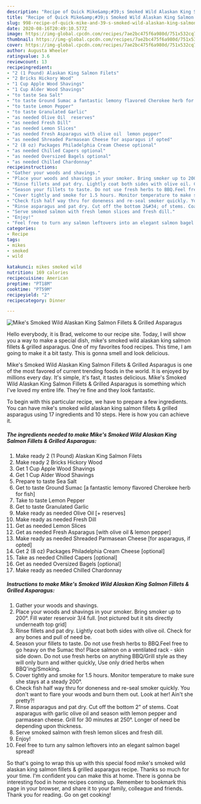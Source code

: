 ```yaml
---
description: "Recipe of Quick Mike&amp;#39;s Smoked Wild Alaskan King Salmon Fillets &amp;amp; Grilled Asparagus"
title: "Recipe of Quick Mike&amp;#39;s Smoked Wild Alaskan King Salmon Fillets &amp;amp; Grilled Asparagus"
slug: 998-recipe-of-quick-mike-and-39-s-smoked-wild-alaskan-king-salmon-fillets-and-amp-grilled-asparagus
date: 2020-08-16T20:49:10.577Z
image: https://img-global.cpcdn.com/recipes/7ae2bc475f6a980d/751x532cq70/mikes-smoked-wild-alaskan-king-salmon-fillets-grilled-asparagus-recipe-main-photo.jpg
thumbnail: https://img-global.cpcdn.com/recipes/7ae2bc475f6a980d/751x532cq70/mikes-smoked-wild-alaskan-king-salmon-fillets-grilled-asparagus-recipe-main-photo.jpg
cover: https://img-global.cpcdn.com/recipes/7ae2bc475f6a980d/751x532cq70/mikes-smoked-wild-alaskan-king-salmon-fillets-grilled-asparagus-recipe-main-photo.jpg
author: Augusta Wheeler
ratingvalue: 3.6
reviewcount: 13
recipeingredient:
- "2 (1 Pound) Alaskan King Salmon Filets"
- "2 Bricks Hickory Wood"
- "1 Cup Apple Wood Shavings"
- "1 Cup Alder Wood Shavings"
- "to taste Sea Salt"
- "to taste Ground Sumac a fantastic lemony flavored Cherokee herb for fish"
- "to taste Lemon Pepper"
- "to taste Granulated Garlic"
- "as needed Olive Oil  reserves"
- "as needed Fresh Dill"
- "as needed Lemon Slices"
- "as needed Fresh Asparagus with olive oil  lemon pepper"
- "as needed Shreaded Parmasean Cheese for asparagus if opted"
- "2 (8 oz) Packages Philadelphia Cream Cheese optional"
- "as needed Chilled Capers optional"
- "as needed Oversized Bagels optional"
- "as needed Chilled Chardonnay"
recipeinstructions:
- "Gather your woods and shavings."
- "Place your woods and shavings in your smoker. Bring smoker up to 200°. Fill water reservoir 3/4 full. [not pictured but it sits directly underneath top grid]"
- "Rinse fillets and pat dry. Lightly coat both sides with olive oil. Check for any bones and pull of need be."
- "Season your fillets to taste. Do not use fresh herbs to BBQ.Feel free to go heavy on the Sumac tho! Place salmon on a ventilated rack - skin side down. Do not use fresh herbs on anything BBQ/Grill style as they will only burn and wither quickly, Use only dried herbs when BBQ&#39;ing/Smoking."
- "Cover tightly and smoke for 1.5 hours. Monitor temperature to make sure she stays at a steady 200°."
- "Check fish half way thru for doneness and re-seal smoker quickly. You don&#39;t want to flare your woods and burn them out. Look at her! Ain&#39;t she pretty?!"
- "Rinse asparagus and pat dry. Cut off the bottom 2&#34; of stems. Coat asparagus with garlic olive oil and season with lemon pepper and parmasean cheese. Grill for 30 minutes at 250°. Longer of need be depending upon thickness."
- "Serve smoked salmon with fresh lemon slices and fresh dill."
- "Enjoy!"
- "Feel free to turn any salmon leftovers into an elegant salmon bagel spread!"
categories:
- Recipe
tags:
- mikes
- smoked
- wild

katakunci: mikes smoked wild 
nutrition: 169 calories
recipecuisine: American
preptime: "PT18M"
cooktime: "PT59M"
recipeyield: "2"
recipecategory: Dinner

---
```



![Mike&#39;s Smoked Wild Alaskan King Salmon Fillets &amp; Grilled Asparagus](https://img-global.cpcdn.com/recipes/7ae2bc475f6a980d/751x532cq70/mikes-smoked-wild-alaskan-king-salmon-fillets-grilled-asparagus-recipe-main-photo.jpg)

Hello everybody, it is Brad, welcome to our recipe site. Today, I will show you a way to make a special dish, mike&#39;s smoked wild alaskan king salmon fillets &amp; grilled asparagus. One of my favorites food recipes. This time, I am going to make it a bit tasty. This is gonna smell and look delicious.

Mike&#39;s Smoked Wild Alaskan King Salmon Fillets &amp; Grilled Asparagus is one of the most favored of current trending foods in the world. It is enjoyed by millions every day. It's simple, it's fast, it tastes delicious. Mike&#39;s Smoked Wild Alaskan King Salmon Fillets &amp; Grilled Asparagus is something which I've loved my entire life. They're fine and they look fantastic.




To begin with this particular recipe, we have to prepare a few ingredients. You can have mike&#39;s smoked wild alaskan king salmon fillets &amp; grilled asparagus using 17 ingredients and 10 steps. Here is how you can achieve it.

<!--inarticleads1-->

##### The ingredients needed to make Mike&#39;s Smoked Wild Alaskan King Salmon Fillets &amp; Grilled Asparagus:

1. Make ready 2 (1 Pound) Alaskan King Salmon Filets
1. Make ready 2 Bricks Hickory Wood
1. Get 1 Cup Apple Wood Shavings
1. Get 1 Cup Alder Wood Shavings
1. Prepare to taste Sea Salt
1. Get to taste Ground Sumac [a fantastic lemony flavored Cherokee herb for fish]
1. Take to taste Lemon Pepper
1. Get to taste Granulated Garlic
1. Make ready as needed Olive Oil [+ reserves]
1. Make ready as needed Fresh Dill
1. Get as needed Lemon Slices
1. Get as needed Fresh Asparagus [with olive oil &amp; lemon pepper]
1. Make ready as needed Shreaded Parmasean Cheese [for asparagus, if opted]
1. Get 2 (8 oz) Packages Philadelphia Cream Cheese [optional]
1. Take as needed Chilled Capers [optional]
1. Get as needed Oversized Bagels [optional]
1. Make ready as needed Chilled Chardonnay




<!--inarticleads2-->

##### Instructions to make Mike&#39;s Smoked Wild Alaskan King Salmon Fillets &amp; Grilled Asparagus:

1. Gather your woods and shavings.
1. Place your woods and shavings in your smoker. Bring smoker up to 200°. Fill water reservoir 3/4 full. [not pictured but it sits directly underneath top grid]
1. Rinse fillets and pat dry. Lightly coat both sides with olive oil. Check for any bones and pull of need be.
1. Season your fillets to taste. Do not use fresh herbs to BBQ.Feel free to go heavy on the Sumac tho! Place salmon on a ventilated rack - skin side down. Do not use fresh herbs on anything BBQ/Grill style as they will only burn and wither quickly, Use only dried herbs when BBQ&#39;ing/Smoking.
1. Cover tightly and smoke for 1.5 hours. Monitor temperature to make sure she stays at a steady 200°.
1. Check fish half way thru for doneness and re-seal smoker quickly. You don&#39;t want to flare your woods and burn them out. Look at her! Ain&#39;t she pretty?!
1. Rinse asparagus and pat dry. Cut off the bottom 2&#34; of stems. Coat asparagus with garlic olive oil and season with lemon pepper and parmasean cheese. Grill for 30 minutes at 250°. Longer of need be depending upon thickness.
1. Serve smoked salmon with fresh lemon slices and fresh dill.
1. Enjoy!
1. Feel free to turn any salmon leftovers into an elegant salmon bagel spread!




So that's going to wrap this up with this special food mike&#39;s smoked wild alaskan king salmon fillets &amp; grilled asparagus recipe. Thanks so much for your time. I'm confident you can make this at home. There is gonna be interesting food in home recipes coming up. Remember to bookmark this page in your browser, and share it to your family, colleague and friends. Thank you for reading. Go on get cooking!
